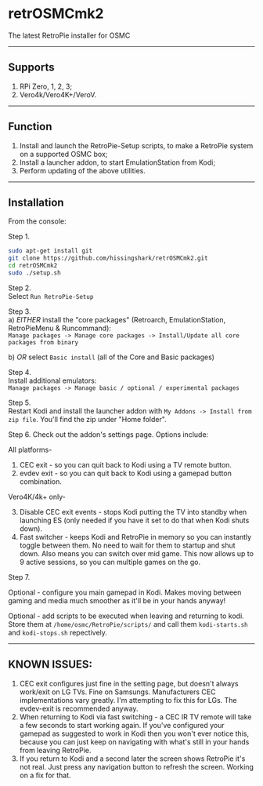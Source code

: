 # retrOSMCmk2
The latest RetroPie installer for OSMC

---
## Supports
1. RPi Zero, 1, 2, 3;
2. Vero4k/Vero4K+/VeroV.

---
## Function
1. Install and launch the RetroPie-Setup scripts, to make a RetroPie system on a supported OSMC box;
2. Install a launcher addon, to start EmulationStation from Kodi;
3. Perform updating of the above utilities.

---
## Installation
From the console:

Step 1.
``` bash
sudo apt-get install git
git clone https://github.com/hissingshark/retrOSMCmk2.git
cd retrOSMCmk2
sudo ./setup.sh
```

Step 2.  
Select `Run RetroPie-Setup`

Step 3.  
a)
_EITHER_ install the "core packages" (Retroarch, EmulationStation, RetroPieMenu & Runcommand):  
`Manage packages -> Manage core packages -> Install/Update all core packages from binary`

b)
_OR_ select `Basic install` (all of the Core and Basic packages)

Step 4.  
Install additional emulators:  
`Manage packages -> Manage basic / optional / experimental packages`

Step 5.  
Restart Kodi and install the launcher addon with `My Addons -> Install from zip file`.  You'll find the zip under "Home folder".

Step 6.
Check out the addon's settings page.  Options include:

All platforms-
1. CEC exit - so you can quit back to Kodi using a TV remote button.
2. evdev exit - so you can quit back to Kodi using a gamepad button combination.

Vero4K/4k+ only-

3. Disable CEC exit events - stops Kodi putting the TV into standby when launching ES (only needed if you have it set to do that when Kodi shuts down).
4. Fast switcher - keeps Kodi and RetroPie in memory so you can instantly toggle between them.  No need to wait for them to startup and shut down.  Also means you can switch over mid game.  This now allows up to 9 active sessions, so you can multiple games on the go.

Step 7.

Optional - configure you main gamepad in Kodi.  Makes moving between gaming and media much smoother as it'll be in your hands anyway!

Optional - add scripts to be executed when leaving and returning to kodi.  Store them at `/home/osmc/RetroPie/scripts/` and call them `kodi-starts.sh` and `kodi-stops.sh` repectively.

---
## KNOWN ISSUES:

1. CEC exit configures just fine in the setting page, but doesn't always work/exit on LG TVs.  Fine on Samsungs.  Manufacturers CEC implementations vary greatly.  I'm attempting to fix this for LGs. The evdev-exit is recommended anyway.
2. When returning to Kodi via fast switching - a CEC IR TV remote will take a few seconds to start working again.  If you've configured your gamepad as suggested to work in Kodi then you won't ever notice this, because you can just keep on navigating with what's still in your hands from leaving RetroPie.
3. If you return to Kodi and a second later the screen shows RetroPie it's not real.  Just press any navigation button to refresh the screen.  Working on a fix for that.
